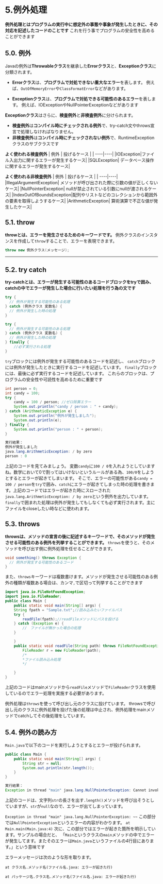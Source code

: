 # 5.例外処理

**例外処理とはプログラムの実行中に想定外の事態や事象が発生したときに、その対応を記述したコードのことです**
これを行う事でプログラムの安全性を高めることができます

## 5.0. 例外

Javaの例外は**Throwableクラス**を継承した**Errorクラス**と、**Exceptionクラス**に分類されます。

+ **Errorクラス**は、**プログラムで対処できない重大なエラー**を表します。
例えば、`OutOfMemoryError`や`ClassFormatError`などがあります。

+ **Exceptionクラス**は、**プログラムで対処できる可能性のあるエラー**を表します。
例えば、IOExceptionやNullPointerExceptionなどがあります

**Exceptionクラス**はさらに、**検査例外**と**非検査例外**に分けられます。

+ **検査例外**は**コンパイル時にチェックされる例外**で、try-catch文やthrows宣言で処理しなければなりません。
+ **非検査例外**は**コンパイル時にチェックされない例外**で、RuntimeExceptionクラスのサブクラスです

**よく使われる検査例外**
| 例外 | 投げるケース |
| ----|----|
|IOException|ファイル入出力に関するエラーが発生するケース|
|SQLException| データベース操作に関するエラーが発生するケース|

**よく使われる非検査例外**
| 例外 | 投げるケース |
| ----|----|
|IllegalArgumentException| メソッドが呼び出された際に引数の値が正しくないケース|
|NullPointerException| nullが禁止されている引数にnullが渡されるケース|
|IndexOutOfBoundsException|配列やリストなどのコレクションから範囲外の要素を取得しようするケース|
|ArithmeticException| 算術演算で不正な値が発生したケース|

## 5.1. throw

**throwとは、エラーを発生させるためのキーワードです。**
例外クラスのインスタンスを作成して`throw`することで、エラーを表現できます。

~~~java
throw new 例外クラス(メッセージ);
~~~

***

## 5.2. try catch

**try-catchとは、エラーが発生する可能性のあるコードブロックをtryで囲み、catchの中でエラーが発生した場合に行いたい処理を行う為の文です**

~~~java
try {
  // 例外が発生する可能性のある処理
} catch (例外クラス 変数名) {
  // 例外が発生した時の処理
}

try {
  // 例外が発生する可能性のある処理
} catch (例外クラス 変数名) {
  // 例外が発生した時の処理
} finally {
    //必ず実行される処理
}
~~~

`try`ブロックには例外が発生する可能性のあるコードを記述し、
`catch`ブロックには例外が発生したときに実行するコードを記述しています。
`finally`ブロックには、最後に必ず実行するコードを記述しています。
これらのブロックは、プログラムの安全性や可読性を高めるために重要です

~~~java
int person = 0;
int candy = 100;
try {
    candy = 100 / person; //ゼロ除算エラー
    System.out.println("candy / person : " + candy);
} catch (ArithmeticException e) {
    System.out.println("例外が発生しました");
    System.out.println(e);
} finally {
    System.out.println("person : " + person);
}
~~~

~~~java
実行結果：
例外が発生しました
java.lang.ArithmeticException: / by zero
person : 0
~~~

上記のコードを見てみましょう。
変数`candy`に`100 / 0`を入れようとしていますね。数学において0で割ってはいけないというルールがある為、`100/0`をしようとするとエラーが起きてしまいます。
そこで、エラーの可能性がある`candy = 100 / person`を`try`で囲み、`catch`にエラーが起きてしまった時の処理を書きます。上記のコードではエラーが起きた時にスローされた`java.lang.ArithmeticException: / by zero`という例外を出力しています。
`finally`で囲まれた処理は例外が発生してもしなくても必ず実行されます。主にファイルをcloseしたい時などに使われます。

## 5.3. throws

**throwsは、メソッドの宣言の後に記述するキーワードで、そのメソッドが発生させる可能性のある例外を列挙することができます。**
`throws`を使うと、そのメソッドを呼び出す側に例外処理を任せることができます。

~~~java
void something() throws Exception {
  // 例外が発生する可能性のあるコード
}
~~~

また、`throws`キーワードは複数書けます。メソッドが発生させる可能性のある例外の種類が複数ある場合は、カンマ`,`で区切って列挙することができます

~~~java
import java.io.FileNotFoundException;
import java.io.FileReader;
public class Main {
    public static void main(String[] args) {
    String fpath = "Sample.txt";//読み込みたいファイルパス
    try {
        readFile(fpath);//readFileメソッドにパスを投げる
    } catch (Exception e) {
        //　ファイルが無かった場合の処理
    }

    }
    public static void readFile(String path) throws FileNotFoundException {
        FileReader r = new FileReader(path);
        /* 
        *ファイル読み込み処理
        */

    }   
}
~~~

上記のコードはmainメソッドから`readFile`メソッドで`FileReader`クラスを使用しているのでエラー処理を実施する必要があります。

例外処理は`throws`を使って呼び出し元のクラスに投げています。
throwsで呼び出し元のクラスに例外処理を投げた後の処理は中止され、例外処理をmainメソッドでcatchしてその後処理をしています。

## 5.4. 例外の読み方

`Main.java`で以下のコードを実行しようとするとエラーが投げられます。

~~~java
public class Main {
    public static void main(String[] args) {
        String str = null;
        System.out.println(str.length());
    }
}
~~~

~~~java
実行結果：
Exception in thread "main" java.lang.NullPointerException: Cannot invoke "String.length()" because "str" is null at Main.main(Main.java:4)
~~~

上記のコードは、文字列`str`の長さを出す`.length()`メソッドを呼び出そうとしていますが、`str`が`null`なので、エラーが出てしまっています。

`Exception in thread "main" java.lang.NullPointerException: ~~`
この部分では`NullPointerException`というエラーの内容がわかります。
`at Main.main(Main.java:4)`
次に、この部分ではエラーが起きた箇所を明示しています。サンプルの場合だと、
「`Main`というクラスの`main`メソッドの中でエラーが発生してます。またそのエラーは`Main.java`というファイルの4行目にあります。」という意味です

エラーメッセージは次のような形を取ります。

``at クラス名.メソッド名(ファイル名.java: エラーが起きた行)``

``at パッケージ名.クラス名.メソッド名(ファイル名.java: エラーが起きた行)``
